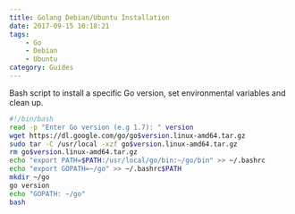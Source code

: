 ```yaml
---
title: Golang Debian/Ubuntu Installation
date: 2017-09-15 10:18:21
tags: 
    - Go 
    - Debian
    - Ubuntu
category: Guides
---
```


Bash script to install a specific Go version, set environmental variables and clean up.

<!--more-->

```bash
#!/bin/bash
read -p "Enter Go version (e.g 1.7): " version
wget https://dl.google.com/go/go$version.linux-amd64.tar.gz
sudo tar -C /usr/local -xzf go$version.linux-amd64.tar.gz
rm go$version.linux-amd64.tar.gz
echo "export PATH=$PATH:/usr/local/go/bin:~/go/bin" >> ~/.bashrc
echo "export GOPATH=~/go" >> ~/.bashrc$PATH
mkdir ~/go
go version
echo "GOPATH: ~/go"
bash
```



